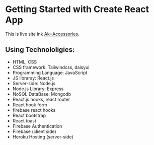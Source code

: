 # Getting Started with Create React App

This is live site ink [Ak=Accessories](https://ak-accessories.firebaseapp.com/).

## Using Technololigies:

- HTML, CSS
- CSS framework: Tailwindcss, daisyui
- Programming Language: JavaScript 
- JS libraray: React.js
- Server-side: Node.js
- Node.js Library: Express
- NoSQL DataBase: Mongodb
- React.js hooks, react router
- React hook form
- firebase react hooks
- React bootstrap
- React toast
- Firebase Authentication
- Firebase (client side)
- Heroku Hosting (server-side)
